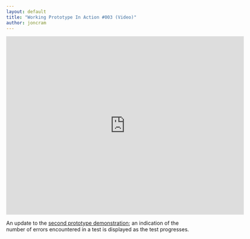 ```yaml
---
layout: default
title: "Working Prototype In Action #003 (Video)"
author: joncram
---
```


<iframe class="video" width="640" height="480" src="https://www.youtube-nocookie.com/embed/Sw-AljJH0d0?rel=0" style="border: none"></iframe>

An update to the <a href="/working-prototype-in-action-002/">second prototype demonstration</a>;
an indication of the number of errors encountered in a test is displayed as the test progresses.
